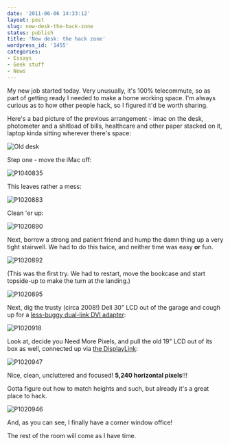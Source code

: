 ```yaml
---
date: '2011-06-06 14:33:12'
layout: post
slug: new-desk-the-hack-zone
status: publish
title: 'New desk: the hack zone'
wordpress_id: '1455'
categories:
- Essays
- Geek stuff
- News
---
```


My new job started today. Very unusually, it's 100% telecommute, so as part of getting ready I needed to make a home working space. I'm always curious as to how other people hack, so I figured it'd be worth sharing.

Here's a bad picture of the previous arrangement - imac on the desk, photometer and a shitload of bills, healthcare and other paper stacked on it, laptop kinda sitting wherever there's space:

![Old desk](http://fnord.phfactor.net/wp-content/uploads/2011/06/old-desk.jpg)

Step one - move the iMac off:

![P1040835](http://fnord.phfactor.net/wp-content/uploads/2011/06/P1040835.JPG)

This leaves rather a mess:

![P1020883](http://fnord.phfactor.net/wp-content/uploads/2011/06/P1020883.JPG)

Clean 'er up:

![P1020890](http://fnord.phfactor.net/wp-content/uploads/2011/06/P1020890.JPG)

Next, borrow a strong and patient friend and hump the damn thing up a very tight stairwell. We had to do this twice, and neither time was easy **or** fun.

![P1020892](http://fnord.phfactor.net/wp-content/uploads/2011/06/P1020892.JPG)

(This was the first try. We had to restart, move the bookcase and start topside-up to make the turn at the landing.)

![P1020895](http://fnord.phfactor.net/wp-content/uploads/2011/06/P1020895.jpg)

Next, dig the trusty (circa 2008!) Dell 30" LCD out of the garage and cough up for a [less-buggy dual-link DVI adapter](http://fnord.phfactor.net/2009/02/22/displayport-dual-link-dvi-glitch/):

![P1020918](http://fnord.phfactor.net/wp-content/uploads/2011/06/P1020918.JPG)

Look at, decide you Need More Pixels, and pull the old 19" LCD out of its box as well, connected up via [the DisplayLink](http://fnord.phfactor.net/2010/06/04/lots-and-lots-and-lots-of-pixels-on-a-macbook/):

![P1020947](http://fnord.phfactor.net/wp-content/uploads/2011/06/P1020947.JPG)

Nice, clean, uncluttered and focused! **5,240 horizontal pixels**!!!

Gotta figure out how to match heights and such, but already it's a great place to hack.

![P1020946](http://fnord.phfactor.net/wp-content/uploads/2011/06/P1020946.JPG)

And, as you can see, I finally have a corner window office!

The rest of the room will come as I have time. 

